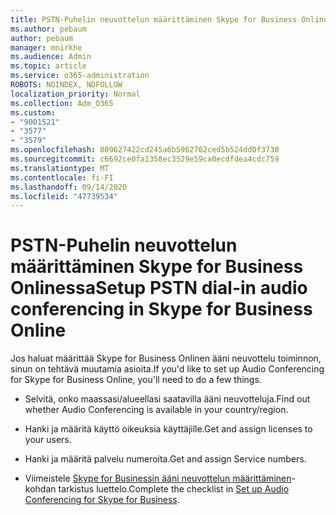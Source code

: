 ```yaml
---
title: PSTN-Puhelin neuvottelun määrittäminen Skype for Business Onlinessa
ms.author: pebaum
author: pebaum
manager: mnirkhe
ms.audience: Admin
ms.topic: article
ms.service: o365-administration
ROBOTS: NOINDEX, NOFOLLOW
localization_priority: Normal
ms.collection: Adm_O365
ms.custom:
- "9001521"
- "3577"
- "3579"
ms.openlocfilehash: 809627422cd245a6b5962762ced5b524dd0f3730
ms.sourcegitcommit: c6692ce0fa1358ec3529e59ca0ecdfdea4cdc759
ms.translationtype: MT
ms.contentlocale: fi-FI
ms.lasthandoff: 09/14/2020
ms.locfileid: "47739534"
---
```

# <a name="setup-pstn-dial-in-audio-conferencing-in-skype-for-business-online"></a><span data-ttu-id="1b1b9-102">PSTN-Puhelin neuvottelun määrittäminen Skype for Business Onlinessa</span><span class="sxs-lookup"><span data-stu-id="1b1b9-102">Setup PSTN dial-in audio conferencing in Skype for Business Online</span></span>

<span data-ttu-id="1b1b9-103">Jos haluat määrittää Skype for Business Onlinen ääni neuvottelu toiminnon, sinun on tehtävä muutamia asioita.</span><span class="sxs-lookup"><span data-stu-id="1b1b9-103">If you'd like to set up Audio Conferencing for Skype for Business Online, you'll need to do a few things.</span></span> 

- <span data-ttu-id="1b1b9-104">Selvitä, onko maassasi/alueellasi saatavilla ääni neuvotteluja.</span><span class="sxs-lookup"><span data-stu-id="1b1b9-104">Find out whether Audio Conferencing is available in your country/region.</span></span>

- <span data-ttu-id="1b1b9-105">Hanki ja määritä käyttö oikeuksia käyttäjille.</span><span class="sxs-lookup"><span data-stu-id="1b1b9-105">Get and assign licenses to your users.</span></span>

- <span data-ttu-id="1b1b9-106">Hanki ja määritä palvelu numeroita.</span><span class="sxs-lookup"><span data-stu-id="1b1b9-106">Get and assign Service numbers.</span></span>

- <span data-ttu-id="1b1b9-107">Viimeistele [Skype for Businessin ääni neuvottelun määrittäminen](https://docs.microsoft.com/SkypeForBusiness/audio-conferencing-in-office-365/set-up-audio-conferencing)-kohdan tarkistus luettelo.</span><span class="sxs-lookup"><span data-stu-id="1b1b9-107">Complete the checklist in [Set up Audio Conferencing for Skype for Business](https://docs.microsoft.com/SkypeForBusiness/audio-conferencing-in-office-365/set-up-audio-conferencing).</span></span>
